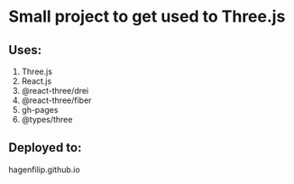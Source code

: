# Small project to get used to Three.js

## Uses:
1. Three.js
2. React.js
3. @react-three/drei
4. @react-three/fiber
5. gh-pages
6. @types/three


## Deployed to:
hagenfilip.github.io
